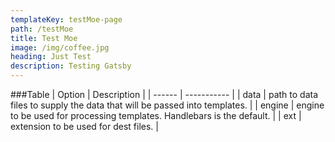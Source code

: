 ```yaml
---
templateKey: testMoe-page
path: /testMoe
title: Test Moe
image: /img/coffee.jpg
heading: Just Test
description: Testing Gatsby
---
```


###Table
| Option | Description |
| ------ | ----------- |
| data | path to data files to supply the data that will be passed into templates. |
| engine | engine to be used for processing templates. Handlebars is the default. |
| ext | extension to be used for dest files. |
